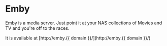 # Emby

[Emby](https://emby.media/) is a media server. Just point it at your NAS collections of Movies and TV and you're off to the races.

It is available at [http://emby.{{ domain }}/](http://emby.{{ domain }}/)